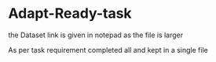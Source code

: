 # Adapt-Ready-task

the Dataset link is given in notepad as the file is larger 

As per task requirement completed all and kept in a single file
